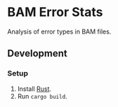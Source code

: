 # BAM Error Stats
Analysis of error types in BAM files.

## Development
### Setup
1. Install [Rust](https://www.rust-lang.org/tools/install).
2. Run `cargo build`.

